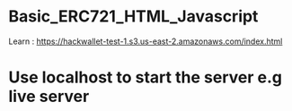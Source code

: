 # Basic_ERC721_HTML_Javascript

Learn : https://hackwallet-test-1.s3.us-east-2.amazonaws.com/index.html

# Use localhost to start the server e.g live server
